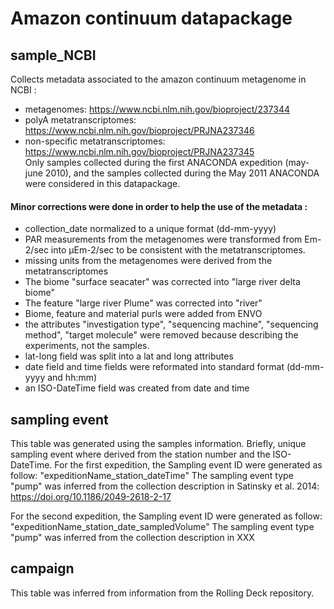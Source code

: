 # Amazon continuum datapackage

## sample_NCBI
Collects metadata associated to the amazon continuum metagenome in NCBI : 
- metagenomes: https://www.ncbi.nlm.nih.gov/bioproject/237344
- polyA metatranscriptomes: https://www.ncbi.nlm.nih.gov/bioproject/PRJNA237346
- non-specific metatranscriptomes: https://www.ncbi.nlm.nih.gov/bioproject/PRJNA237345  
Only samples collected during the first ANACONDA expedition (may-june 2010), and the samples collected during the May 2011 ANACONDA were considered in this datapackage.

#### Minor corrections were done in order to help the use of the metadata :
  - collection_date normalized to a unique format (dd-mm-yyyy)  
  - PAR measurements from the metagenomes were transformed from Em-2/sec into μEm-2/sec to be consistent with the metatranscriptomes.
  - missing units from the metagenomes were derived from the metatranscriptomes
  - The biome "surface seacater" was corrected into "large river delta biome"
  - The feature "large river Plume" was corrected into "river"
  - Biome, feature and material purls were added from ENVO
  - the attributes "investigation type", "sequencing machine", "sequencing method", "target molecule" were removed because describing the experiments, not the samples.
  - lat-long field was split into a lat and long attributes
  - date field and time fields were reformated into standard format (dd-mm-yyyy and hh:mm)
  - an ISO-DateTime field was created from date and time

## sampling event
This table was generated using the samples information. Briefly, unique sampling event where derived from the station number and the ISO-DateTime.
For the first expedition, the Sampling event ID were generated as follow: "expeditionName_station_dateTime"
The sampling event type "pump" was inferred from the collection description in Satinsky et al. 2014: https://doi.org/10.1186/2049-2618-2-17

For the second expedition, the Sampling event ID were generated as follow: "expeditionName_station_date_sampledVolume"
The sampling event type "pump" was inferred from the collection description in XXX

## campaign
This table was inferred from information from the Rolling Deck repository.


